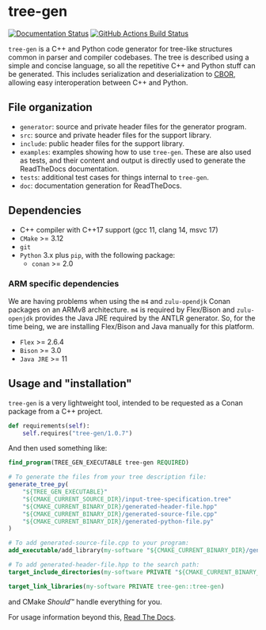 # tree-gen

[![Documentation Status](https://readthedocs.org/projects/tree-gen/badge/?version=latest)](https://tree-gen.readthedocs.io/en/latest)
[![GitHub Actions Build Status](https://github.com/QuTech-Delft/tree-gen/workflows/Test/badge.svg)](https://github.com/qutech-delft/tree-gen/actions)

`tree-gen` is a C++ and Python code generator for tree-like structures common in parser and compiler codebases.
The tree is described using a simple and concise language, so all the repetitive C++ and Python stuff can be generated.
This includes serialization and deserialization to [CBOR](https://cbor.io/),
allowing easy interoperation between C++ and Python.

## File organization

 - `generator`: source and private header files for the generator program.
 - `src`: source and private header files for the support library.
 - `include`: public header files for the support library.
 - `examples`: examples showing how to use `tree-gen`. These are also used as tests,
   and their content and output is directly used to generate the ReadTheDocs documentation.
 - `tests`: additional test cases for things internal to `tree-gen`.
 - `doc`: documentation generation for ReadTheDocs.

## Dependencies

* C++ compiler with C++17 support (gcc 11, clang 14, msvc 17)
* `CMake` >= 3.12
* `git`
* `Python` 3.x plus `pip`, with the following package:
  * `conan` >= 2.0
  
### ARM specific dependencies

We are having problems when using the `m4` and `zulu-opendjk` Conan packages on an ARMv8 architecture.
`m4` is required by Flex/Bison and `zulu-openjdk` provides the Java JRE required by the ANTLR generator.
So, for the time being, we are installing Flex/Bison and Java manually for this platform.

* `Flex` >= 2.6.4
* `Bison` >= 3.0
* `Java JRE` >= 11

## Usage and "installation"

`tree-gen` is a very lightweight tool, intended to be requested as a Conan package from a C++ project.

```python
def requirements(self):
    self.requires("tree-gen/1.0.7")
```

And then used something like:

```cmake
find_program(TREE_GEN_EXECUTABLE tree-gen REQUIRED)

# To generate the files from your tree description file:
generate_tree_py(
    "${TREE_GEN_EXECUTABLE}"
    "${CMAKE_CURRENT_SOURCE_DIR}/input-tree-specification.tree"
    "${CMAKE_CURRENT_BINARY_DIR}/generated-header-file.hpp"
    "${CMAKE_CURRENT_BINARY_DIR}/generated-source-file.cpp"
    "${CMAKE_CURRENT_BINARY_DIR}/generated-python-file.py"
)

# To add generated-source-file.cpp to your program:
add_executable/add_library(my-software "${CMAKE_CURRENT_BINARY_DIR}/generated-source-file.cpp")

# To add generated-header-file.hpp to the search path:
target_include_directories(my-software PRIVATE "${CMAKE_CURRENT_BINARY_DIR}")

target_link_libraries(my-software PRIVATE tree-gen::tree-gen)
```

and CMake *Should*™ handle everything for you.

For usage information beyond this, [Read The Docs](https://tree-gen.readthedocs.io/).
